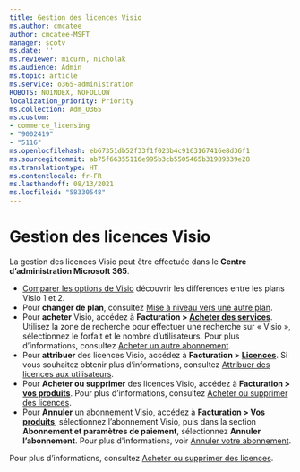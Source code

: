 ```yaml
---
title: Gestion des licences Visio
ms.author: cmcatee
author: cmcatee-MSFT
manager: scotv
ms.date: ''
ms.reviewer: micurn, nicholak
ms.audience: Admin
ms.topic: article
ms.service: o365-administration
ROBOTS: NOINDEX, NOFOLLOW
localization_priority: Priority
ms.collection: Adm_O365
ms.custom:
- commerce_licensing
- "9002419"
- "5116"
ms.openlocfilehash: eb67351db52f33f1f023b4c9163167416e8d36f1
ms.sourcegitcommit: ab75f66355116e995b3cb5505465b31989339e28
ms.translationtype: HT
ms.contentlocale: fr-FR
ms.lasthandoff: 08/13/2021
ms.locfileid: "58330548"
---
```

# <a name="visio-license-management"></a>Gestion des licences Visio

La gestion des licences Visio peut être effectuée dans le **Centre d’administration Microsoft 365**.

- [Comparer les options de Visio](https://www.microsoft.com/microsoft-365/visio/microsoft-visio-plans-and-pricing-compare-visio-options?rtc=1) découvrir les différences entre les plans Visio 1 et 2.
- Pour **changer de plan**, consultez [Mise à niveau vers une autre plan](https://docs.microsoft.com/microsoft-365/commerce/subscriptions/upgrade-to-different-plan).
- Pour **acheter** Visio, accédez à **Facturation > [Acheter des services](https://go.microsoft.com/fwlink/p/?linkid=868433)**. Utilisez la zone de recherche pour effectuer une recherche sur « Visio », sélectionnez le forfait et le nombre d’utilisateurs. Pour plus d’informations, consultez [Acheter un autre abonnement](https://docs.microsoft.com/microsoft-365/commerce/try-or-buy-microsoft-365#buy-a-different-subscription).
- Pour **attribuer** des licences Visio, accédez à **Facturation > [Licences](https://go.microsoft.com/fwlink/p/?linkid=842264)**. Si vous souhaitez obtenir plus d’informations, consultez [Attribuer des licences aux utilisateurs](https://docs.microsoft.com/microsoft-365/admin/manage/assign-licenses-to-users).
- Pour **Acheter ou supprimer** des licences Visio, accédez à **Facturation > [vos produits](https://go.microsoft.com/fwlink/p/?linkid=842054)**. Pour plus d’informations, consultez [Acheter ou supprimer des licences](https://docs.microsoft.com/microsoft-365/commerce/licenses/buy-licenses#buy-or-remove-licenses-for-your-business-subscription).
- Pour **Annuler** un abonnement Visio, accédez à **Facturation > [Vos produits](https://go.microsoft.com/fwlink/p/?linkid=842054)**, sélectionnez l’abonnement Visio, puis dans la section **Abonnement et paramètres de paiement**, sélectionnez **Annuler l’abonnement**. Pour plus d'informations, voir [Annuler votre abonnement](https://docs.microsoft.com/microsoft-365/commerce/subscriptions/cancel-your-subscription).

Pour plus d’informations, consultez [Acheter ou supprimer des licences](https://docs.microsoft.com/microsoft-365/commerce/licenses/buy-licenses).